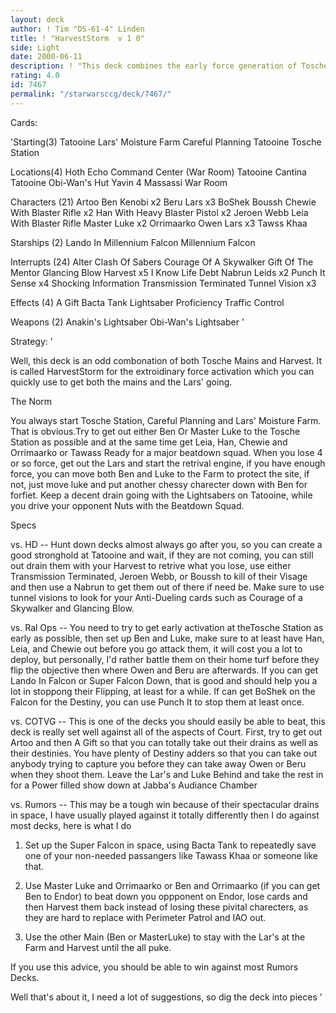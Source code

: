 ```yaml
---
layout: deck
author: ! Tim "DS-61-4" Linden
title: ! "HarvestStorm  v 1 0"
side: Light
date: 2000-06-11
description: ! "This deck combines the early force generation of Tosche Station with the massive retrival power of Harvest."
rating: 4.0
id: 7467
permalink: "/starwarsccg/deck/7467/"
---
```

Cards: 

'Starting(3)
Tatooine Lars' Moisture Farm
Careful Planning
Tatooine Tosche Station

Locations(4)
Hoth Echo Command Center (War Room)
Tatooine Cantina
Tatooine Obi-Wan's Hut
Yavin 4 Massassi War Room

Characters (21)
Artoo
Ben Kenobi  x2
Beru Lars  x3
BoShek
Boussh
Chewie With Blaster Rifle  x2
Han With Heavy Blaster Pistol  x2
Jeroen Webb
Leia With Blaster Rifle
Master Luke  x2
Orrimaarko
Owen Lars  x3
Tawss Khaa

Starships (2)
Lando In Millennium Falcon
Millennium Falcon

Interrupts (24)
Alter
Clash Of Sabers
Courage Of A Skywalker
Gift Of The Mentor
Glancing Blow
Harvest  x5
I Know
Life Debt
Nabrun Leids  x2
Punch It
Sense  x4
Shocking Information
Transmission Terminated
Tunnel Vision  x3

Effects (4)
A Gift
Bacta Tank
Lightsaber Proficiency
Traffic Control

Weapons (2)
Anakin's Lightsaber
Obi-Wan's Lightsaber
'

Strategy: '

Well, this deck is an odd combonation of both Tosche Mains and Harvest. It is called HarvestStorm for the extroidinary force activation which you can quickly use to get both the mains and the Lars' going.

The Norm

You always start Tosche Station, Careful Planning and Lars' Moisture Farm. That is obvious.Try to get out either Ben Or Master Luke to the Tosche Station as possible	and at the same time get Leia, Han, Chewie and Orrimaarko or Tawass Ready for a major beatdown squad. When you lose 4 or so force,  get out the Lars and start the retrival engine, if you have enough force, you can move both Ben and Luke to the Farm to protect the site, if not, just move luke and put another chessy charecter down with Ben for forfiet. Keep a decent drain going with the Lightsabers on Tatooine, while you drive your opponent Nuts with the Beatdown Squad.

Specs

vs. HD -- Hunt down decks almost always go after you, so you can create a good stronghold at Tatooine and wait, if they are not coming, you can still out drain them with your Harvest to retrive what you lose, use either Transmission Terminated, Jeroen Webb, or Boussh to kill of their Visage and then use a Nabrun to get them out of there if need be. Make sure to use tunnel visions to look for your Anti-Dueling cards such as Courage of a Skywalker and Glancing Blow.

vs. Ral Ops -- You need to try to get early activation at theTosche Station as early as possible, then set up Ben and Luke, make sure to at least have Han, Leia, and Chewie out before you go attack them, it will cost you a lot to deploy, but personally, I'd rather battle them on their home turf before they flip the objective then where Owen and Beru are afterwards. If you can get Lando In Falcon or Super Falcon Down, that is good and should help you a lot in stoppong their Flipping, at least for a while. If can get BoShek on the Falcon for the Destiny, you can use Punch It to stop them at least once.

vs. COTVG -- This is one of the decks you should easily be able to beat, this deck is really set well against all of the aspects of Court. First, try to get out Artoo and then A Gift so that you can totally take out their drains as well as their destinies. You have plenty of Destiny adders so that you can take out anybody trying to capture you before they can take away Owen or Beru when they shoot them. Leave the Lar's and Luke Behind and take the rest in for a Power filled show down at Jabba's Audiance Chamber

vs. Rumors -- This may be a tough win because of their spectacular drains in space, I have usually played against it totally differently then I do against most decks, here is what I do

1. Set up the Super Falcon in space, using Bacta Tank to repeatedly save one of your non-needed passangers like Tawass Khaa or someone like that.

2. Use Master Luke and Orrimaarko or Ben and Orrimaarko (if you can get Ben to Endor) to beat down you oppponent on Endor, lose cards and then Harvest them back instead of losing these pivital charecters, as they are hard to replace with Perimeter Patrol and IAO out.

3. Use the other Main (Ben or MasterLuke) to stay with the Lar's at the Farm and Harvest until the all puke.

If you use this advice, you should be able to win against most Rumors Decks.

Well that's about it, I need a lot of suggestions, so dig the deck into pieces
'

